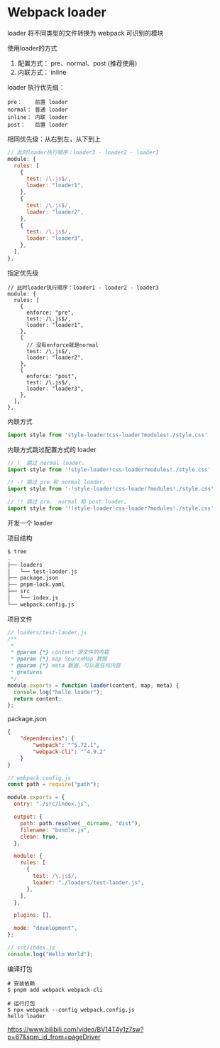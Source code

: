 # Webpack loader

loader 将不同类型的文件转换为 webpack 可识别的模块


使用loader的方式

1. 配置方式： pre、normal、post (推荐使用)
2. 内联方式： inline

loader 执行优先级：

```
pre：    前置 loader
normal： 普通 loader
inline： 内联 loader
post：   后置 loader
```

相同优先级：从右到左，从下到上

```js
// 此时loader执行顺序：loader3 - loader2 - loader1
module: {
  rules: [
    {
      test: /\.js$/,
      loader: "loader1",
    },
    {
      test: /\.js$/,
      loader: "loader2",
    },
    {
      test: /\.js$/,
      loader: "loader3",
    },
  ],
},
```

指定优先级

```
// 此时loader执行顺序：loader1 - loader2 - loader3
module: {
  rules: [
    {
      enforce: "pre",
      test: /\.js$/,
      loader: "loader1",
    },
    {
      // 没有enforce就是normal
      test: /\.js$/,
      loader: "loader2",
    },
    {
      enforce: "post",
      test: /\.js$/,
      loader: "loader3",
    },
  ],
},
```

内联方式

```js
import style from 'style-loader!css-loader?modules!./style.css'
```

内联方式跳过配置方式的 loader

```js
// !  跳过 normal loader。
import style from '!style-loader!css-loader?modules!./style.css'

// -! 跳过 pre 和 normal loader。
import style from '-!style-loader!css-loader?modules!./style.css'

// !! 跳过 pre、 normal 和 post loader。
import style from '!!style-loader!css-loader?modules!./style.css'
```

开发一个 loader

项目结构
```bash
$ tree
.
├── loaders
│   └── test-laoder.js
├── package.json
├── pnpm-lock.yaml
├── src
│   └── index.js
└── webpack.config.js
```

项目文件


```js
// loaders/test-laoder.js 
/**
 *
 * @param {*} content 源文件的内容
 * @param {*} map SourceMap 数据
 * @param {*} meta 数据，可以是任何内容
 * @returns
 */
module.exports = function loader(content, map, meta) {
  console.log("hello loader");
  return content;
};

```

package.json

```json
{
    "dependencies": {
        "webpack": "^5.72.1",
        "webpack-cli": "^4.9.2"
    }
}

```

```js
// webpack.config.js
const path = require("path");

module.exports = {
  entry: "./src/index.js",

  output: {
    path: path.resolve(__dirname, "dist"),
    filename: "bundle.js",
    clean: true,
  },

  module: {
    rules: [
      {
        test: /\.js$/,
        loader: "./loaders/test-laoder.js",
      },
    ],
  },

  plugins: [],

  mode: "development",
};

```

```js
// src/index.js
console.log("Hello World");

```

编译打包

```
# 安装依赖
$ pnpm add webpack webpack-cli

# 运行打包
$ npx webpack --config webpack.config.js
hello loader
```


https://www.bilibili.com/video/BV14T4y1z7sw?p=67&spm_id_from=pageDriver
